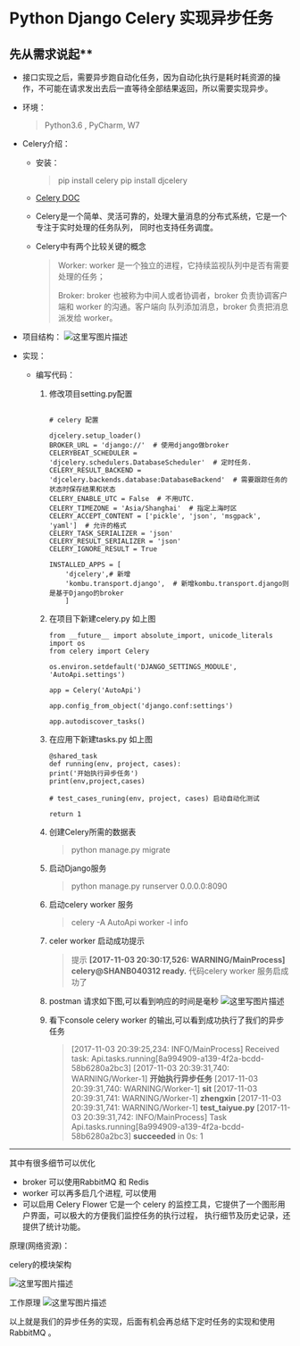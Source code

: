 # Python Django Celery 实现异步任务

## 先从需求说起**

* 接口实现之后，需要异步跑自动化任务，因为自动化执行是耗时耗资源的操作，不可能在请求发出去后一直等待全部结果返回，所以需要实现异步。

* 环境：

    > Python3.6 , PyCharm, W7

* Celery介绍：

    * 安装：

        > pip install celery
        > pip install djcelery

    * [Celery DOC](http://docs.celeryproject.org/en/latest/django/first-steps-with-django.html)

    * Celery是一个简单、灵活可靠的，处理大量消息的分布式系统，它是一个专注于实时处理的任务队列， 同时也支持任务调度。

    * Celery中有两个比较关键的概念

        > Worker: worker 是一个独立的进程，它持续监视队列中是否有需要处理的任务；
        >
        > Broker: broker 也被称为中间人或者协调者，broker 负责协调客户端和 worker 的沟通。客户端向 队列添加消息，broker 负责把消息派发给 worker。

* 项目结构：
    ![这里写图片描述](https://img-blog.csdn.net/20171103195437320?watermark/2/text/aHR0cDovL2Jsb2cuY3Nkbi5uZXQveGllXzA3MjM=/font/5a6L5L2T/fontsize/400/fill/I0JBQkFCMA==/dissolve/70/gravity/SouthEast)

* 实现：

    * 编写代码：

        1. 修改项目setting.py配置

            ```

            # celery 配置

            djcelery.setup_loader()
            BROKER_URL = 'django://'  # 使用django做broker
            CELERYBEAT_SCHEDULER = 'djcelery.schedulers.DatabaseScheduler'  # 定时任务.
            CELERY_RESULT_BACKEND = 'djcelery.backends.database:DatabaseBackend'  # 需要跟踪任务的状态时保存结果和状态
            CELERY_ENABLE_UTC = False  # 不用UTC.
            CELERY_TIMEZONE = 'Asia/Shanghai'  # 指定上海时区
            CELERY_ACCEPT_CONTENT = ['pickle', 'json', 'msgpack', 'yaml']  # 允许的格式
            CELERY_TASK_SERIALIZER = 'json'
            CELERY_RESULT_SERIALIZER = 'json'
            CELERY_IGNORE_RESULT = True

            INSTALLED_APPS = [
                'djcelery',# 新增
                'kombu.transport.django',  # 新增kombu.transport.django则是基于Django的broker
                ]

            ```

        2. 在项目下新建celery.py 如上图

            ```
            from __future__ import absolute_import, unicode_literals
            import os
            from celery import Celery

            os.environ.setdefault('DJANGO_SETTINGS_MODULE', 'AutoApi.settings')

            app = Celery('AutoApi')

            app.config_from_object('django.conf:settings')

            app.autodiscover_tasks()

            ```

        3. 在应用下新建tasks.py 如上图

            ```
            @shared_task
            def running(env, project, cases):
            print('开始执行异步任务') 
            print(env,project,cases)

            # test_cases_runing(env, project, cases) 启动自动化测试

            return 1
            ```

        4. 创建Celery所需的数据表

            > python manage.py migrate

        5. 启动Django服务

            > python manage.py runserver 0.0.0.0:8090

        6. 启动celery worker 服务

            > celery -A AutoApi worker -l info

        7. celer worker 启动成功提示

            > 提示 **[2017-11-03 20:30:17,526: WARNING/MainProcess] celery@SHANB040312 ready.**
            > 代码celery worker 服务启成功了

        8. postman 请求如下图,可以看到响应的时间是毫秒
            ![这里写图片描述](https://img-blog.csdn.net/20171103204227254?watermark/2/text/aHR0cDovL2Jsb2cuY3Nkbi5uZXQveGllXzA3MjM=/font/5a6L5L2T/fontsize/400/fill/I0JBQkFCMA==/dissolve/70/gravity/SouthEast)

        9. 看下console celery worker 的输出,可以看到成功执行了我们的异步任务

            > [2017-11-03 20:39:25,234: INFO/MainProcess] Received task: Api.tasks.running[8a994909-a139-4f2a-bcdd-58b6280a2bc3]
            > [2017-11-03 20:39:31,740: WARNING/Worker-1] **开始执行异步任务**
            > [2017-11-03 20:39:31,740: WARNING/Worker-1] **sit**
            > [2017-11-03 20:39:31,741: WARNING/Worker-1] **zhengxin**
            > [2017-11-03 20:39:31,741: WARNING/Worker-1] **test_taiyue.py**
            > [2017-11-03 20:39:31,742: INFO/MainProcess] Task Api.tasks.running[8a994909-a139-4f2a-bcdd-58b6280a2bc3] **succeeded** in 0s: 1

* * *

其中有很多细节可以优化

*   broker 可以使用RabbitMQ 和 Redis
*   worker 可以再多启几个进程, 可以使用
*   可以启用 Celery Flower 它是一个 celery 的监控工具，它提供了一个图形用户界面，可以极大的方便我们监控任务的执行过程， 执行细节及历史记录，还提供了统计功能。

原理(网络资源)：

celery的模块架构

![这里写图片描述](https://img-blog.csdn.net/20171103205326634?watermark/2/text/aHR0cDovL2Jsb2cuY3Nkbi5uZXQveGllXzA3MjM=/font/5a6L5L2T/fontsize/400/fill/I0JBQkFCMA==/dissolve/70/gravity/SouthEast)

工作原理
![这里写图片描述](https://img-blog.csdn.net/20171103205400331?watermark/2/text/aHR0cDovL2Jsb2cuY3Nkbi5uZXQveGllXzA3MjM=/font/5a6L5L2T/fontsize/400/fill/I0JBQkFCMA==/dissolve/70/gravity/SouthEast)

以上就是我们的异步任务的实现，后面有机会再总结下定时任务的实现和使用RabbitMQ 。